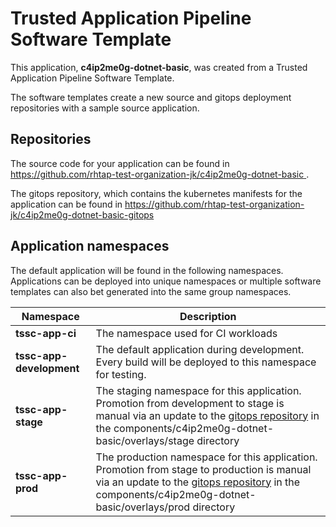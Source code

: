 # Trusted Application Pipeline Software Template

This application, **c4ip2me0g-dotnet-basic**, was created from a Trusted Application Pipeline Software Template.

The software templates create a new source and gitops deployment repositories with a sample source application. 

## Repositories

The source code for your application can be found in [https://github.com/rhtap-test-organization-jk/c4ip2me0g-dotnet-basic ](https://github.com/rhtap-test-organization-jk/c4ip2me0g-dotnet-basic ).
 
The gitops repository, which contains the kubernetes manifests for the application can be found in 
[https://github.com/rhtap-test-organization-jk/c4ip2me0g-dotnet-basic-gitops ](https://github.com/rhtap-test-organization-jk/c4ip2me0g-dotnet-basic-gitops ) 

## Application namespaces 

The default application will be found in the following namespaces. Applications can be deployed into unique namespaces or multiple software templates can also bet generated into the same group namespaces.  

|  Namespace   |  Description   |  
| -------- | -------- |
| **tssc-app-ci** | The namespace used for CI workloads |
| **tssc-app-development** | The default application during development. Every build will be deployed to this namespace for testing. |
| **tssc-app-stage** | The staging namespace for this application. Promotion from development to stage is manual via an update to the [gitops repository](https://github.com/rhtap-test-organization-jk/c4ip2me0g-dotnet-basic-gitops ) in the components/c4ip2me0g-dotnet-basic/overlays/stage directory |
| **tssc-app-prod** | The production namespace for this application. Promotion from stage to production is manual via an update to the [gitops repository](https://github.com/rhtap-test-organization-jk/c4ip2me0g-dotnet-basic-gitops ) in the components/c4ip2me0g-dotnet-basic/overlays/prod directory |